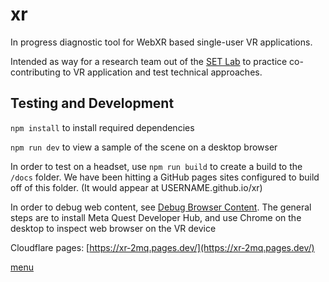 # xr
In progress diagnostic tool for WebXR based single-user VR applications.

Intended as way for a research team out of the [SET Lab](https://setlab.soe.ucsc.edu/about/) to practice co-contributing to VR application and test technical approaches.

## Testing and Development
`npm install` to install required dependencies

`npm run dev` to view a sample of the scene on a desktop browser

In order to test on a headset, use `npm run build` to create a build to the `/docs` folder. We have been hitting a GitHub pages sites configured to build off of this folder. (It would appear at USERNAME.github.io/xr)

In order to debug web content, see [Debug Browser Content](https://developer.oculus.com/documentation/web/browser-remote-debugging/). The general steps are to install Meta Quest Developer Hub, and use Chrome on the desktop to inspect web browser on the VR device


Cloudflare pages:
[https://xr-2mq.pages.dev/](https://xr-2mq.pages.dev/)

[menu](https://menu.xr-2mq.pages.dev)
